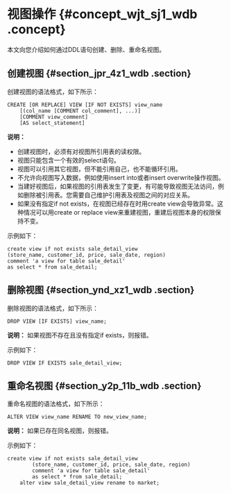 # 视图操作 {#concept_wjt_sj1_wdb .concept}

本文向您介绍如何通过DDL语句创建、删除、重命名视图。

## 创建视图 {#section_jpr_4z1_wdb .section}

创建视图的语法格式，如下所示：

```
CREATE [OR REPLACE] VIEW [IF NOT EXISTS] view_name
    [(col_name [COMMENT col_comment], ...)]
    [COMMENT view_comment]
    [AS select_statement]
```

**说明：** 

-   创建视图时，必须有对视图所引用表的读权限。
-   视图只能包含一个有效的select语句。
-   视图可以引用其它视图，但不能引用自己，也不能循环引用。
-   不允许向视图写入数据，例如使用insert into或者insert overwrite操作视图。
-   当建好视图后，如果视图的引用表发生了变更，有可能导致视图无法访问，例如删除被引用表。您需要自己维护引用表及视图之间的对应关系。
-   如果没有指定if not exists，在视图已经存在时用create view会导致异常。这种情况可以用create or replace view来重建视图，重建后视图本身的权限保持不变。

示例如下：

```
create view if not exists sale_detail_view
(store_name, customer_id, price, sale_date, region)
comment 'a view for table sale_detail'
as select * from sale_detail;
```

## 删除视图 {#section_ynd_xz1_wdb .section}

删除视图的语法格式，如下所示：

```
DROP VIEW [IF EXISTS] view_name;
```

**说明：** 如果视图不存在且没有指定if exists，则报错。

示例如下：

```
DROP VIEW IF EXISTS sale_detail_view;
```

## 重命名视图 {#section_y2p_11b_wdb .section}

重命名视图的语法格式，如下所示：

```
ALTER VIEW view_name RENAME TO new_view_name;
```

**说明：** 如果已存在同名视图，则报错。

示例如下：

```
create view if not exists sale_detail_view
        (store_name, customer_id, price, sale_date, region)
        comment 'a view for table sale_detail'
        as select * from sale_detail;
    alter view sale_detail_view rename to market;
```

